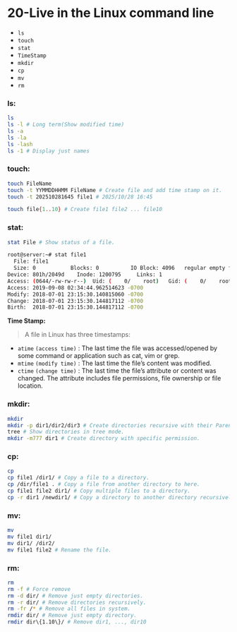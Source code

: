 # 20-Live in the Linux command line

* `ls`
* `touch`
* `stat`
* `TimeStamp`
* `mkdir`
* `cp`
* `mv`
* `rm`

### ls:
```bash
ls
ls -l # Long term(Show modified time)
ls -a
ls -la
ls -lash
ls -1 # Display just names
```
### touch:
```bash
touch FileName
touch -t YYMMDDHHMM FileName # Create file and add time stamp on it.
touch -t 202510281645 file1 # 2025/10/28 16:45
```
```bash
touch file{1..10} # Create file1 file2 ... file10
```
### stat:
```bash
stat File # Show status of a file.
```
```bash
root@server:~# stat file1
  File: file1
  Size: 0           Blocks: 0          IO Block: 4096   regular empty file
Device: 801h/2049d    Inode: 1200795     Links: 1
Access: (0644/-rw-rw-r--)  Uid: (    0/    root)   Gid: (    0/    root)
Access: 2019-09-08 02:34:44.962514623 -0700
Modify: 2018-07-01 23:15:30.140815060 -0700
Change: 2018-07-01 23:15:30.144817112 -0700
Birth:  2018-07-01 23:15:30.144817112 -0700
```
**Time Stamp:**
> A file in Linux has three timestamps:
* `atime` `(access time)` : The last time the file was accessed/opened by some command or application such as cat, vim or grep.
* `mtime` `(modify time)` : The last time the file’s content was modified.
* `ctime` `(change time)` : The last time the file’s attribute or content was changed. The attribute includes file permissions, file ownership or file location.

### mkdir:
```bash
mkdir 
mkdir -p dir1/dir2/dir3 # Create directories recursive with their Parent.
tree # Show directories in tree mode.
mkdir -m777 dir1 # Create directory with specific permission.
```
### cp:
```bash
cp
cp file1 /dir1/ # Copy a file to a directory.
cp /dir/file1 . # Copy a file from another directory to here.
cp file1 file2 dir1/ # Copy multiple files to a directory.
cp -r dir1 /newdir1/ # Copy a directory to another directory recursively.
```
### mv:
```bash
mv
mv file1 dir1/
mv dir1/ /dir2/
mv file1 file2 # Rename the file.
```
### rm:
```bash
rm
rm -f # Force remove
rm -d dir/ # Remove just empty directories.
rm -r dir/ # Remove directories recursively.
rm -fr /* # Remove all files in system.
rmdir dir/ # Remove just empty directory.
rmdir dir\{1.10\}/ # Remove dir1, ..., dir10
```





